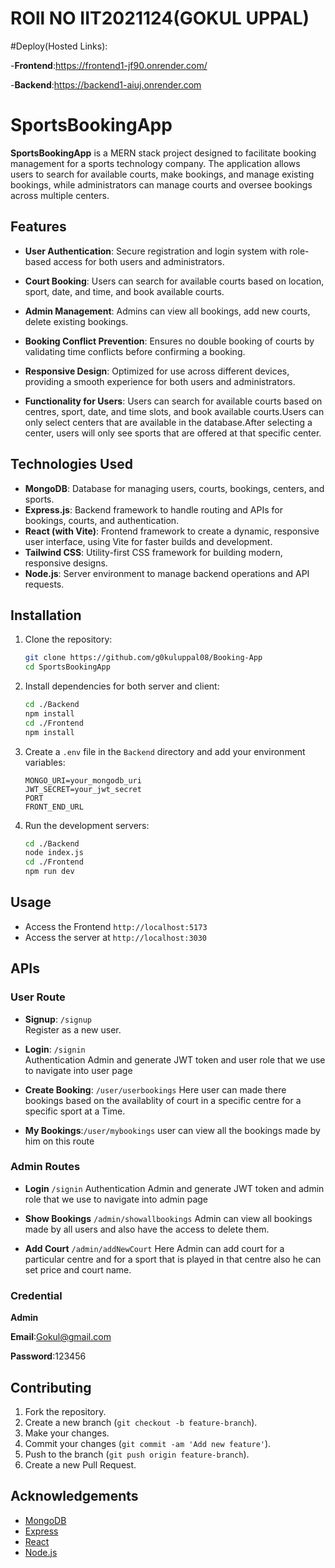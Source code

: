 
# ROll NO IIT2021124(GOKUL UPPAL)
#Deploy(Hosted Links):

-**Frontend**:https://frontend1-jf90.onrender.com/

-**Backend**:https://backend1-aiuj.onrender.com

# SportsBookingApp

**SportsBookingApp** is a MERN stack project designed to facilitate booking management for a sports technology company. The application allows users to search for available courts, make bookings, and manage existing bookings, while administrators can manage courts and oversee bookings across multiple centers.

## Features

- **User Authentication**: Secure registration and login system with role-based access for both users and administrators.

- **Court Booking**: Users can search for available courts based on location, sport, date, and time, and book available courts.

- **Admin Management**: Admins can view all bookings, add new courts, delete existing bookings.

- **Booking Conflict Prevention**: Ensures no double booking of courts by validating time conflicts before confirming a booking.

- **Responsive Design**: Optimized for use across different devices, providing a smooth experience for both users and administrators.

- **Functionality for Users**:
Users can search for available courts based on centres, sport, date, and time slots, and book available courts.Users can only select centers that are available in the database.After selecting a center, users will only see sports that are offered at that specific center.

## Technologies Used

- **MongoDB**: Database for managing users, courts, bookings, centers, and sports.
- **Express.js**: Backend framework to handle routing and APIs for bookings, courts, and authentication.
- **React (with Vite)**: Frontend framework to create a dynamic, responsive user interface, using Vite for faster builds and development.
- **Tailwind CSS**: Utility-first CSS framework for building modern, responsive designs.
- **Node.js**: Server environment to manage backend operations and API requests.

## Installation

1. Clone the repository:
    ```bash
    git clone https://github.com/g0kuluppal08/Booking-App
    cd SportsBookingApp
    ```

2. Install dependencies for both server and client:
    ```bash
    cd ./Backend
    npm install
    cd ./Frontend
    npm install
    ```

3. Create a `.env` file in the `Backend` directory and add your environment variables:
    ```env
    MONGO_URI=your_mongodb_uri
    JWT_SECRET=your_jwt_secret
    PORT
    FRONT_END_URL
    ```

4. Run the development servers:
    ```bash
    cd ./Backend
    node index.js
    cd ./Frontend
    npm run dev
    ```

## Usage

- Access the Frontend `http://localhost:5173`
- Access the server at `http://localhost:3030`

## APIs

### User Route
- **Signup**: `/signup`  
  Register as a new user.
  
- **Login**: `/signin`  
  Authentication Admin and generate JWT token and user role that we use to navigate into user page

- **Create Booking**: `/user/userbookings`
  Here user can made there bookings based on the availablity of court in a specific centre for a specific sport at a Time.

- **My Bookings**:`/user/mybookings`
  user can view all the bookings made by him on this route

### Admin Routes
  - **Login** `/signin`
  Authentication Admin and generate JWT token and admin role that we use to navigate into admin page
  
  - **Show Bookings** `/admin/showallbookings`
  Admin can view all bookings made by all users and also have the access to delete them.
  
  - **Add Court** `/admin/addNewCourt`
  Here Admin can add court for a particular centre and for a sport that is played in that centre also he can set price and court name.

  ### Credential
  
  **Admin** 
  
  **Email**:Gokul@gmail.com
  
  **Password**:123456

## Contributing

1. Fork the repository.
2. Create a new branch (`git checkout -b feature-branch`).
3. Make your changes.
4. Commit your changes (`git commit -am 'Add new feature'`).
5. Push to the branch (`git push origin feature-branch`).
6. Create a new Pull Request.


## Acknowledgements

- [MongoDB](https://www.mongodb.com/)
- [Express](https://expressjs.com/)
- [React](https://reactjs.org/)
- [Node.js](https://nodejs.org/)
